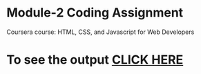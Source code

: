 

# Module-2 Coding Assignment

Coursera course: HTML, CSS, and Javascript for Web Developers

# To see the output [CLICK HERE](https://github.com/jy899/Coursera-Module-Coding-Assignment/edit/main/Module%202%20Coding%20Assignment/index.html)

